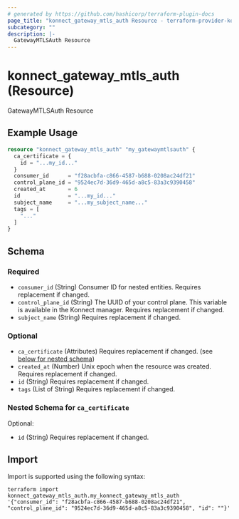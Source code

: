 ```yaml
---
# generated by https://github.com/hashicorp/terraform-plugin-docs
page_title: "konnect_gateway_mtls_auth Resource - terraform-provider-konnect"
subcategory: ""
description: |-
  GatewayMTLSAuth Resource
---
```


# konnect_gateway_mtls_auth (Resource)

GatewayMTLSAuth Resource

## Example Usage

```terraform
resource "konnect_gateway_mtls_auth" "my_gatewaymtlsauth" {
  ca_certificate = {
    id = "...my_id..."
  }
  consumer_id      = "f28acbfa-c866-4587-b688-0208ac24df21"
  control_plane_id = "9524ec7d-36d9-465d-a8c5-83a3c9390458"
  created_at       = 6
  id               = "...my_id..."
  subject_name     = "...my_subject_name..."
  tags = [
    "..."
  ]
}
```

<!-- schema generated by tfplugindocs -->
## Schema

### Required

- `consumer_id` (String) Consumer ID for nested entities. Requires replacement if changed.
- `control_plane_id` (String) The UUID of your control plane. This variable is available in the Konnect manager. Requires replacement if changed.
- `subject_name` (String) Requires replacement if changed.

### Optional

- `ca_certificate` (Attributes) Requires replacement if changed. (see [below for nested schema](#nestedatt--ca_certificate))
- `created_at` (Number) Unix epoch when the resource was created. Requires replacement if changed.
- `id` (String) Requires replacement if changed.
- `tags` (List of String) Requires replacement if changed.

<a id="nestedatt--ca_certificate"></a>
### Nested Schema for `ca_certificate`

Optional:

- `id` (String) Requires replacement if changed.

## Import

Import is supported using the following syntax:

```shell
terraform import konnect_gateway_mtls_auth.my_konnect_gateway_mtls_auth '{"consumer_id": "f28acbfa-c866-4587-b688-0208ac24df21", "control_plane_id": "9524ec7d-36d9-465d-a8c5-83a3c9390458", "id": ""}'
```
